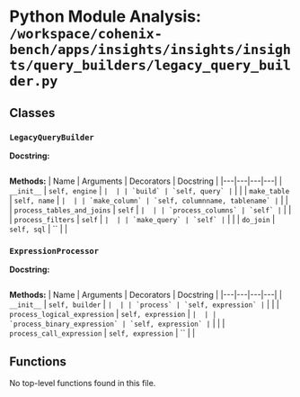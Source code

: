 # Python Module Analysis: `/workspace/cohenix-bench/apps/insights/insights/insights/query_builders/legacy_query_builder.py`

## Classes

### `LegacyQueryBuilder`


**Docstring:**
```

```

**Methods:**
| Name | Arguments | Decorators | Docstring |
|---|---|---|---|
| `__init__` | `self, engine` | `` |  |
| `build` | `self, query` | `` |  |
| `make_table` | `self, name` | `` |  |
| `make_column` | `self, columnname, tablename` | `` |  |
| `process_tables_and_joins` | `self` | `` |  |
| `process_columns` | `self` | `` |  |
| `process_filters` | `self` | `` |  |
| `make_query` | `self` | `` |  |
| `do_join` | `self, sql` | `` |  |


### `ExpressionProcessor`


**Docstring:**
```

```

**Methods:**
| Name | Arguments | Decorators | Docstring |
|---|---|---|---|
| `__init__` | `self, builder` | `` |  |
| `process` | `self, expression` | `` |  |
| `process_logical_expression` | `self, expression` | `` |  |
| `process_binary_expression` | `self, expression` | `` |  |
| `process_call_expression` | `self, expression` | `` |  |





## Functions

No top-level functions found in this file.
